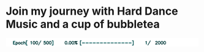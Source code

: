 <h1>Join my journey with Hard Dance Music and a cup of bubbletea</h1>
<img src="https://github.com/Deepdive543443/Deepdive543443/blob/main/bar.gif"></img>
<!--
**Deepdive543443/Deepdive543443** is a ✨ _special_ ✨ repository because its `README.md` (this file) appears on your GitHub profile.

Here are some ideas to get you started:

- 🔭 I’m currently working on ...
- 🌱 I’m currently learning ...
- 👯 I’m looking to collaborate on ...
- 🤔 I’m looking for help with ...
- 💬 Ask me about ...
- 📫 How to reach me: ...
- 😄 Pronouns: ...
- ⚡ Fun fact: ...
-->
